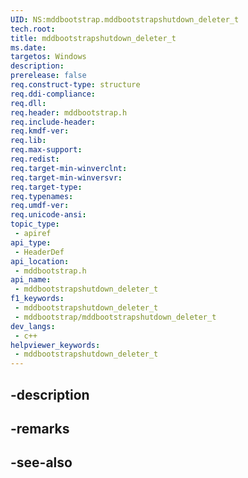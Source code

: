 ```yaml
---
UID: NS:mddbootstrap.mddbootstrapshutdown_deleter_t
tech.root: 
title: mddbootstrapshutdown_deleter_t
ms.date: 
targetos: Windows
description: 
prerelease: false
req.construct-type: structure
req.ddi-compliance: 
req.dll: 
req.header: mddbootstrap.h
req.include-header: 
req.kmdf-ver: 
req.lib: 
req.max-support: 
req.redist: 
req.target-min-winverclnt: 
req.target-min-winversvr: 
req.target-type: 
req.typenames: 
req.umdf-ver: 
req.unicode-ansi: 
topic_type:
 - apiref
api_type:
 - HeaderDef
api_location:
 - mddbootstrap.h
api_name:
 - mddbootstrapshutdown_deleter_t
f1_keywords:
 - mddbootstrapshutdown_deleter_t
 - mddbootstrap/mddbootstrapshutdown_deleter_t
dev_langs:
 - c++
helpviewer_keywords:
 - mddbootstrapshutdown_deleter_t
---
```


## -description

## -remarks

## -see-also

